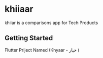 # khiiaar

khiiar is a comparisons app for Tech Products

## Getting Started
Flutter Priject Named (Khyaar - خيار ) 
